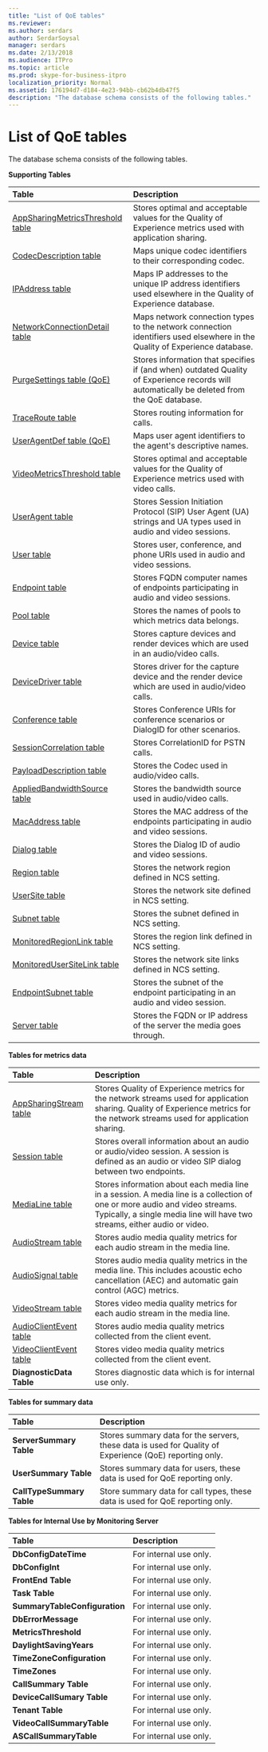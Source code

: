 ```yaml
---
title: "List of QoE tables"
ms.reviewer: 
ms.author: serdars
author: SerdarSoysal
manager: serdars
ms.date: 2/13/2018
ms.audience: ITPro
ms.topic: article
ms.prod: skype-for-business-itpro
localization_priority: Normal
ms.assetid: 176194d7-d184-4e23-94bb-cb62b4db47f5
description: "The database schema consists of the following tables."
---
```


# List of QoE tables
 
The database schema consists of the following tables. 
  
**Supporting Tables**

|**Table**|**Description**|
|:-----|:-----|
|[AppSharingMetricsThreshold table](appsharingmetricsthreshold.md) <br/> |Stores optimal and acceptable values for the Quality of Experience metrics used with application sharing.  <br/> |
|[CodecDescription table](codecdescription.md) <br/> |Maps unique codec identifiers to their corresponding codec.  <br/> |
|[IPAddress table](ipaddress.md) <br/> |Maps IP addresses to the unique IP address identifiers used elsewhere in the Quality of Experience database.  <br/> |
|[NetworkConnectionDetail table](networkconnectiondetail.md) <br/> |Maps network connection types to the network connection identifiers used elsewhere in the Quality of Experience database.  <br/> |
|[PurgeSettings table (QoE)](purgesettings-qoe.md) <br/> |Stores information that specifies if (and when) outdated Quality of Experience records will automatically be deleted from the QoE database.  <br/> |
|[TraceRoute table](traceroute.md) <br/> |Stores routing information for calls.  <br/> |
|[UserAgentDef table (QoE)](useragentdef-qoe.md) <br/> |Maps user agent identifiers to the agent's descriptive names.  <br/> |
|[VideoMetricsThreshold table](videometricsthreshold.md) <br/> |Stores optimal and acceptable values for the Quality of Experience metrics used with video calls.  <br/> |
|[UserAgent table](useragent.md) <br/> |Stores Session Initiation Protocol (SIP) User Agent (UA) strings and UA types used in audio and video sessions.  <br/> |
|[User table](user-0.md) <br/> |Stores user, conference, and phone URIs used in audio and video sessions.  <br/> |
|[Endpoint table](endpoint.md) <br/> |Stores FQDN computer names of endpoints participating in audio and video sessions.  <br/> |
|[Pool table](pool.md) <br/> |Stores the names of pools to which metrics data belongs.  <br/> |
|[Device table](device.md) <br/> |Stores capture devices and render devices which are used in an audio/video calls.  <br/> |
|[DeviceDriver table](devicedriver.md) <br/> |Stores driver for the capture device and the render device which are used in audio/video calls.  <br/> |
|[Conference table](conference.md) <br/> |Stores Conference URIs for conference scenarios or DialogID for other scenarios.  <br/> |
|[SessionCorrelation table](sessioncorrelation.md) <br/> |Stores CorrelationID for PSTN calls.  <br/> |
|[PayloadDescription table](payloaddescription.md) <br/> |Stores the Codec used in audio/video calls.  <br/> |
|[AppliedBandwidthSource table](appliedbandwidthsource.md) <br/> |Stores the bandwidth source used in audio/video calls.  <br/> |
|[MacAddress table](macaddress.md) <br/> |Stores the MAC address of the endpoints participating in audio and video sessions.  <br/> |
|[Dialog table](dialog.md) <br/> |Stores the Dialog ID of audio and video sessions.  <br/> |
|[Region table](region.md) <br/> |Stores the network region defined in NCS setting.  <br/> |
|[UserSite table](usersite.md) <br/> |Stores the network site defined in NCS setting.  <br/> |
|[Subnet table](subnet.md) <br/> |Stores the subnet defined in NCS setting.  <br/> |
|[MonitoredRegionLink table](monitoredregionlink.md) <br/> |Stores the region link defined in NCS setting.  <br/> |
|[MonitoredUserSiteLink table](monitoredusersitelink.md) <br/> |Stores the network site links defined in NCS setting.  <br/> |
|[EndpointSubnet table](endpointsubnet.md) <br/> |Stores the subnet of the endpoint participating in an audio and video session.  <br/> |
|[Server table](server.md) <br/> |Stores the FQDN or IP address of the server the media goes through.  <br/> |
   
**Tables for metrics data**

|**Table**|**Description**|
|:-----|:-----|
|[AppSharingStream table](appsharingstream.md) <br/> |Stores Quality of Experience metrics for the network streams used for application sharing. Quality of Experience metrics for the network streams used for application sharing.  <br/> |
|[Session table](session.md) <br/> |Stores overall information about an audio or audio/video session. A session is defined as an audio or video SIP dialog between two endpoints.  <br/> |
|[MediaLine table](medialine-0.md) <br/> |Stores information about each media line in a session. A media line is a collection of one or more audio and video streams. Typically, a single media line will have two streams, either audio or video.  <br/> |
|[AudioStream table](audiostream.md) <br/> |Stores audio media quality metrics for each audio stream in the media line.  <br/> |
|[AudioSignal table](audiosignal.md) <br/> |Stores audio media quality metrics in the media line. This includes acoustic echo cancellation (AEC) and automatic gain control (AGC) metrics.  <br/> |
|[VideoStream table](videostream.md) <br/> |Stores video media quality metrics for each audio stream in the media line.  <br/> |
|[AudioClientEvent table](audioclientevent.md) <br/> |Stores audio media quality metrics collected from the client event.  <br/> |
|[VideoClientEvent table](videoclientevent.md) <br/> |Stores video media quality metrics collected from the client event.  <br/> |
|**DiagnosticData Table** <br/> |Stores diagnostic data which is for internal use only.  <br/> |
   
**Tables for summary data**

|**Table**|**Description**|
|:-----|:-----|
|**ServerSummary Table** <br/> |Stores summary data for the servers, these data is used for Quality of Experience (QoE) reporting only.  <br/> |
|**UserSummary Table** <br/> |Stores summary data for users, these data is used for QoE reporting only.  <br/> |
|**CallTypeSummary Table** <br/> |Store summary data for call types, these data is used for QoE reporting only.  <br/> |
   
**Tables for Internal Use by Monitoring Server**

|**Table**|**Description**|
|:-----|:-----|
|**DbConfigDateTime** <br/> |For internal use only.  <br/> |
|**DbConfigInt** <br/> |For internal use only.  <br/> |
|**FrontEnd Table** <br/> |For internal use only.  <br/> |
|**Task Table** <br/> |For internal use only.  <br/> |
|**SummaryTableConfiguration** <br/> |For internal use only.  <br/> |
|**DbErrorMessage** <br/> |For internal use only.  <br/> |
|**MetricsThreshold** <br/> |For internal use only.  <br/> |
|**DaylightSavingYears** <br/> |For internal use only.  <br/> |
|**TimeZoneConfiguration** <br/> |For internal use only.  <br/> |
|**TimeZones** <br/> |For internal use only.  <br/> |
|**CallSummary Table** <br/> |For internal use only.  <br/> |
|**DeviceCallSumary Table** <br/> |For internal use only.  <br/> |
|**Tenant Table** <br/> |For internal use only.  <br/> |
|**VideoCallSummaryTable** <br/> |For internal use only.  <br/> |
|**ASCallSummaryTable** <br/> |For internal use only.  <br/> |
   

